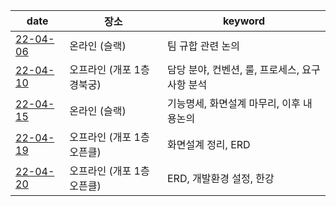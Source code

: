 | date                        | 장소                       | keyword                                        |
| --------------------------- | -------------------------- | ---------------------------------------------- |
| [22-04-06](./2022_04_06.md) | 온라인 (슬랙)              | 팀 규합 관련 논의                              |
| [22-04-10](./2022_04_10.md) | 오프라인 (개포 1층 경북궁) | 담당 분야, 컨벤션, 룰, 프로세스, 요구사항 분석 |
| [22-04-15](./2022_04_15.md) | 온라인 (슬랙)              | 기능명세, 화면설계 마무리, 이후 내용논의       |
| [22-04-19](./2022_04_19.md) | 오프라인 (개포 1층 오픈클) | 화면설계 정리, ERD                             |
| [22-04-20](./2022_04_20.md) | 오프라인 (개포 1층 오픈클) | ERD, 개발환경 설정, 한강                       |
